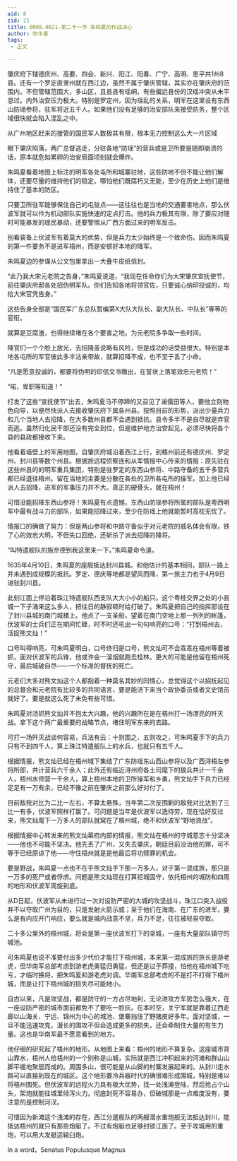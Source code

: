 ```yaml
---
aid: 8
zid: 21
title: 0008.0021-第二十一节 朱鸣夏的作战决心
author: 吹牛者
tags: 
 - 正文

---
```




肇庆府下辖德庆州、高要、四会、新兴、阳江、阳春、广宁、高明、恩平共1州8县。还有一个罗定直隶州就在西江边，虽然不属于肇庆管辖，其实亦在肇庆府的范围内。不但管辖范围大，多山区，且县县有瑶峒，有些偏远县份的汉瑶冲突从未平息过。内外治安压力极大。特别是罗定州，因为瑶乱的关系，明军在这里设有东西山防瑶参将，驻军将近五千人。如果他们没有足够的治安部队来接受防务，整个区域很快就会陷入混乱之中。

从广州地区赶来的接管的国民军人数极其有限，根本无力控制这么大一片区域

眼下肇庆陷落，两广总督逃走，分驻各地“防瑶”的营兵或是卫所要是随即崩溃的话，原本就危如累卵的治安局面顷刻就会爆炸。

朱鸣夏看着地图上标注的明军各处屯所和城寨驻地，这些防地不但不能让他们解体，还要尽量的维持他们的稳定。哪怕他们既腐朽又无能，至少在历史上他们是维持住了基本的防区。

只要卫所驻军能够保住自己的屯驻点――这往往也是当地的交通要害地点，那么伏波军就可以作为机动部队实施快速的定点打击。他的兵力极其有限，除了要应对随时可能暴发的瑶民暴动，还要警惕从广西方面过来的明军反击。

别看装备上伏波军有着莫大的优势，但是兵力太少始终是一个致命伤。因而朱鸣夏的第一件要务不是进军梧州，而是安顿好本地的降军。

朱鸣夏边的参谋从公文包里拿出一大叠牛皮纸信封。

“此乃我大宋元老院之告身，”朱鸣夏说道，“我现在任命你们为大宋肇庆宣抚使节，前往肇庆府邸各处招伪明军队。你们告知各地将领官佐，只要诚心纳印投诚的，均给大宋官凭告身。”

这些告身全部是“国民军广东总队暂编第X大队大队长、副大队长、中队长”等等的官衔。

就算是豆腐渣，也得继续堵在各个要害之地。为元老院多争取一些时间。

降官们一个个脸上放光，去招降虽说略有风险，但是成功的话受益很大。特别是本地各屯所的军官彼此多半沾亲带故，就算招降不成，也不至于丢了小命。

“凡是愿意投诚的，都要将伪明的印信文书缴出，在誓状上落笔效忠元老院！”

“喏，卑职等知道！”

打发了这些“宣抚使节”出去，朱鸣夏马不停蹄的又召见了澜儒田等人，要他立刻物色向导，以便尽快派人去接收肇庆府下属各州县。按照目前的形势，派出少量兵力和几个当地人去招降，在大多数州县都不会遇到抵抗。县令多半不是自尽就是弃官而逃。虽然归化民干部还没有完全到位，但是维护地方治安起见，必须尽快将各个县的县政都接收下来。

他看着墙壁上的军用地图，自肇庆府城沿着西江上行，到梧州前还有德庆州、罗定州、封川县等数个州县。根据旅远程侦察连和从军情报中心传来的情报：原先驻在这些州县的的明军重兵集团，特别是驻罗定的东西山参将、中路守备的五千多营兵都已经退往梧州。留在当地的主要是分散在各处的卫所各屯所的操军。加上他已经派人去招降，进军的军事压力并不大。真正的硬骨头，就在梧州！

可惜没能招降东西山参将！朱鸣夏有点遗憾，东西山防瑶参将所属的部队是粤西明军中最有战斗力的部队，如果能招降过来，至少在防瑶上他就能暂时高枕无忧了。

情报口的确做了努力：但是两山参将和中路守备似乎对元老院的威名体会有限，铁了心的效忠大明，不但失口回绝，还斩杀了派去招降的降将。

“叫特遣舰队的施奈德到我这里来一下。”朱鸣夏命令道。

1635年4月10日，朱鸣夏的座舰抵达封川县城。和他估计的基本相同，部队一路上并未遇到成规模的抵抗。罗定、德庆等地都是望风而降，第一旅主力也于4月9日进驻封川县。

此刻江面上停泊着珠江特遣舰队西支队大大小小的船只。这个粤桂交界之处的小县城一下子涌来这么多人，把往日的静寂顿时给打破了。朱鸣夏把自己的指挥部设在了封川县城的南门城楼上。他点了一支圣船，望着在南门空地上那一列列的帐篷，伏波军的士兵们正在期间忙碌，时不时还吼出一句句响亮的口号：“打到梧州去，活捉熊文灿！”

口号叫得响亮，可朱鸣夏明白，口号终归是口号，熊文灿可不会乖乖在梧州等着被抓，面对伏波军的兵锋，他或许会一溜烟就跑去桂林。更大的可能是他留在梧州死守，最后城破自尽――一个标准的督抚的死亡。

元老们大多对熊文灿这个人都抱着一种莫名其妙的同情心，总觉得这个以招抚起见的总督会和元老院有比较多的共同语言，要是能活下来当个政协委员或者文史馆员就好了。要是就这么死了未免有些可惜。

朱鸣夏对活抓熊文灿并不抱太大兴趣，他的兴趣所在是在梧州打一场漂亮的歼灭战。拿下这个两广最重要的战略节点，堵住明军东来的去路。

可打一场歼灭战谈何容易，兵法有云：十则围之、五则攻之，可朱鸣夏手下的兵力只有不到四千人，算上珠江特遣舰队上的水兵，也就只有五千人。

根据情报，熊文灿已经在梧州城下集结了广东防瑶东山西山参将以及广西浔梧左参将所部，共计营兵六千余人；此外还有临近浔州府各土司麾下的狼兵共计一千余人，梧州水师营一千余人，算上梧州本地的卫所操军和乡勇，熊文灿手下兵力已经足足有一万有余，已经不像之前在肇庆之前那么好对付了。

目前敌我对比为二比一左右，不算太悬殊，当年第二次反围剿的敌我对比达到了三比一有多，伏波军照样打赢了。可问题是当年是伏波军以逸待劳，现在恰好反过来，熊文灿麾下一万多人的部队就窝在了梧州城，绝不和伏波军“野地浪战”。

根据情报中心转发来的熊文灿幕府内部的情报，熊文灿在梧州的守城意志十分坚决――他也不可能不坚决。他先丢了广州，又失去肇庆，朝廷目前没治他的罪，可不等于已经原谅了他――守住梧州就是是他最后将功赎罪的机会。

要是野战，朱鸣夏一点也不在乎熊文灿手下那一万多人，对于第一混成旅，那只是一万多的死尸或者俘虏。问题是熊文灿现在打算拒城固守，依托梧州的城防和四周的地形和伏波军周旋到底。

从D日起，伏波军从未进行过一次对设防严密的大城的攻坚战斗，珠江口突入战役并不以夺取广州为目的，只是发射火箭示威；至于他们在海南、在广东的进军，要么是有内应开门响应，要么就是城内战意不坚，兵力不足，往往被轻易夺取。

二十多公里外的梧州城，将会是第一座伏波军打下的坚城，一座有大量部队镇守的城池。

可朱鸣夏也说不准要付出多少代价才能打下梧州城，本来第一混成旅的旅长是游老虎，但华南军总部考虑到游老虎勇猛归勇猛，但还是过于莽撞，怕他在梧州城下吃亏，才临时换将，把朱鸣夏和游老虎对调。华南军总部考虑的不是打不打得下梧州城，而是让打下梧州城的损失尽可能地小。

自古以来，凡是攻坚战，都是防守的一方占尽地利，无论进攻方军势怎么强大，在一座设防严密的城市面前都免不了要吃一脸灰。在本时空，关宁军就是靠着辽西走廊以山海关、宁远、锦州为中心的城池、堡寨挡住了野猪皮好多年。面对坚城，一旦不能迅速攻克，漫长的围攻不但会造成更多的损失，还会牵制住大量的有生力量。这也是华南军最不愿意看到的地方。

他仔细的研究起了梧州的地形。从地图上来看：梧州的地形不算复杂。这座城市背山靠水，梧州人给梧州的一个别称是山城，实际就是西江冲积起来的河滩和群山山脚平缓地聚居而成的。周围多山，很可能是从山脚的村寨发展起来的。从封川走水路可以直接到现在的城区。这个地形要冷兵器时代的确很难形成围城，特别是难以将梧州围死。但伏波军的远程火力具有极大优势，找一处浅滩登陆，然后抢占个山头，架炮就能往城里倾泻火力。彻底封死不容易办，但破城那是一点难度没有，要注意的是控制河汊。

可惜因为新滩这个浅滩的存在，西江分遣舰队的两艘潜水重炮舰无法抵达封川，能抵达梧州的就只有那些炮艇了。不过有炮艇也足够封锁江面了。至于攻城用的重炮，可以用大发艇运输臼炮。

In a word，Senatus Populusque Magnus



